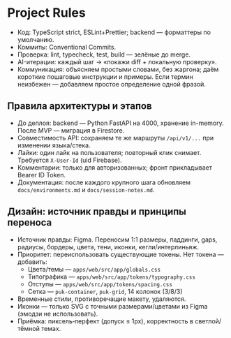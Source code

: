 # Project Rules
- Код: TypeScript strict, ESLint+Prettier; backend — форматтеры по умолчанию.
- Коммиты: Conventional Commits.
- Проверка: lint, typecheck, test, build — зелёные до merge.
- AI-итерации: каждый шаг → «покажи diff + локальную проверку».
- Коммуникация: объясняем простыми словами, без жаргона; даём короткие пошаговые инструкции и примеры. Если термин неизбежен — добавляем простое определение одной фразой.

## Правила архитектуры и этапов
- До деплоя: backend — Python FastAPI на 4000, хранение in-memory. После MVP — миграция в Firestore.
- Совместимость API: сохраняем те же маршруты `/api/v1/...` при изменении языка/стека.
- Лайки: один лайк на пользователя; повторный клик снимает. Требуется `X-User-Id` (uid Firebase).
- Комментарии: только для авторизованных; фронт прикладывает Bearer ID Token.
- Документация: после каждого крупного шага обновляем `docs/environments.md` и `docs/session-notes.md`.

## Дизайн: источник правды и принципы переноса
- Источник правды: Figma. Переносим 1:1 размеры, паддинги, gaps, радиусы, бордеры, цвета, тени, иконки, кегли/интерлиньяж.
- Приоритет: переиспользовать существующие токены. Нет токена — добавить: 
  - Цвета/темы — `apps/web/src/app/globals.css`
  - Типографика — `apps/web/src/app/tokens/typography.css`
  - Отступы — `apps/web/src/app/tokens/spacing.css`
  - Сетка — `puk-container`, `puk-grid`, 14 колонок (3/8/3)
- Временные стили, противоречащие макету, удаляются.
- Иконки — только SVG c точными размерами/цветами из Figma (эмодзи не использовать).
- Приёмка: пиксель‑перфект (допуск ≤ 1px), корректность в светлой/тёмной темах.
